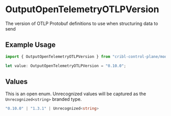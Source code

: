 # OutputOpenTelemetryOTLPVersion

The version of OTLP Protobuf definitions to use when structuring data to send

## Example Usage

```typescript
import { OutputOpenTelemetryOTLPVersion } from "cribl-control-plane/models/operations";

let value: OutputOpenTelemetryOTLPVersion = "0.10.0";
```

## Values

This is an open enum. Unrecognized values will be captured as the `Unrecognized<string>` branded type.

```typescript
"0.10.0" | "1.3.1" | Unrecognized<string>
```